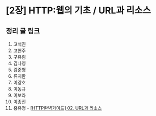 # [2장] HTTP:웹의 기초 / URL과 리소스

## 정리 글 링크

1. 고석진
2. 고현주
3. 구유림
4. 김나영
5. 김준형
6. 류지환
7. 이강호
8. 이동규
9. 이보라
10. 이종진
11. 홍유정 - [[HTTP완벽가이드] 02. URL과 리소스](https://youjung-hong.github.io/2019-08-07/02-URL%EA%B3%BC-%EB%A6%AC%EC%86%8C%EC%8A%A4/)
